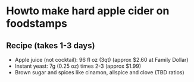 # Howto make hard apple cider on foodstamps

## Recipe (takes 1-3 days)

* Apple juice (not cocktail): 96 fl oz (3qt) (approx $2.60 at Family Dollar)
* Instant yeast: 7g (0.25 oz) times 2-3 (approx $1.99)
* Brown sugar and spices like cinamon, allspice and clove (TBD ratios)
